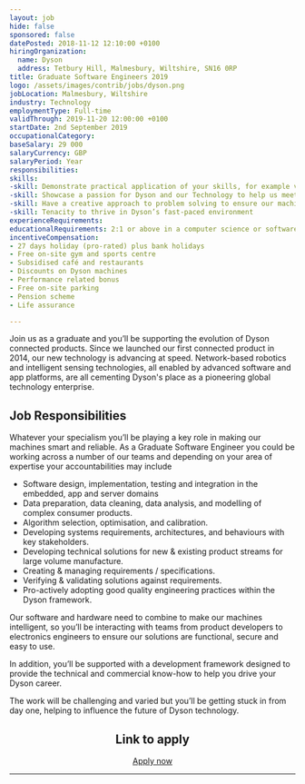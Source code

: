 ```yaml
---
layout: job
hide: false
sponsored: false
datePosted: 2018-11-12 12:10:00 +0100
hiringOrganization:
  name: Dyson
  address: Tetbury Hill, Malmesbury, Wiltshire, SN16 0RP
title: Graduate Software Engineers 2019
logo: /assets/images/contrib/jobs/dyson.png
jobLocation: Malmesbury, Wiltshire
industry: Technology
employmentType: Full-time
validThrough: 2019-11-20 12:00:00 +0100
startDate: 2nd September 2019
occupationalCategory:
baseSalary: 29 000
salaryCurrency: GBP
salaryPeriod: Year
responsibilities:
skills:
-skill: Demonstrate practical application of your skills, for example via online portfolio
-skill: Showcase a passion for Dyson and our Technology to help us meet our ambitious future plans
-skill: Have a creative approach to problem solving to ensure our machines are better
-skill: Tenacity to thrive in Dyson’s fast-paced environment
experienceRequirements:
educationalRequirements: 2:1 or above in a computer science or software engineering (or related) degree
incentiveCompensation:
- 27 days holiday (pro-rated) plus bank holidays
- Free on-site gym and sports centre
- Subsidised café and restaurants
- Discounts on Dyson machines
- Performance related bonus
- Free on-site parking
- Pension scheme
- Life assurance

---
```


Join us as a graduate and you’ll be supporting the evolution of Dyson connected products. Since we launched our first connected product in 2014, our new technology is advancing at speed. Network-based robotics and intelligent sensing technologies, all enabled by advanced software and app platforms, are all cementing Dyson's place as a pioneering global technology enterprise.

## Job Responsibilities
Whatever your specialism you’ll be playing a key role in making our machines smart and reliable. As a Graduate Software Engineer you could be working across a number of our teams and depending on your area of expertise your accountabilities may include

- Software design, implementation, testing and integration in the embedded, app and server domains
- Data preparation, data cleaning, data analysis, and modelling of complex consumer products.
- Algorithm selection, optimisation, and calibration.
- Developing systems requirements, architectures, and behaviours with key stakeholders.
- Developing technical solutions for new & existing product streams for large volume manufacture.
- Creating & managing requirements / specifications.
- Verifying & validating solutions against requirements.
- Pro-actively adopting good quality engineering practices within the Dyson framework.

Our software and hardware need to combine to make our machines intelligent, so you’ll be interacting with teams from product developers to electronics engineers to ensure our solutions are functional, secure and easy to use.

In addition, you’ll be supported with a development framework designed to provide the technical and commercial know-how to help you drive your Dyson career.

The work will be challenging and varied but you’ll be getting stuck in from day one, helping to influence the future of Dyson technology.

<div class="to-apply" style="text-align: center">
  <h2>Link to apply</h2>
  <a class="btn btn--dark" style="margin: 20px" href="https://careers.dyson.com/">
      Apply now
  </a>
</div>

---
